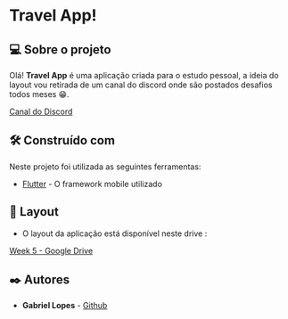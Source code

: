 
  

# Travel App!

  
  

## 💻 Sobre o projeto

  

Olá! **Travel App** é uma aplicação criada para o estudo pessoal, a ideia do layout vou retirada de um canal do discord onde são postados desafios todos meses 😁. 

[Canal do Discord](https://discord.gg/H3kbwB3aqB)
  

## 🛠️ Construído com

  

Neste projeto foi utilizada as seguintes ferramentas:

  

-  [Flutter]((https://flutter.dev/)) - O framework mobile utilizado
  

## 🎨 Layout

  

* O layout da aplicação está disponível neste drive :

[Week 5 - Google Drive](https://drive.google.com/drive/folders/1PJBM4ei58koqdztDDj19MsJkwBr03buz)

  

## ✒️ Autores

  

-  **Gabriel Lopes** -  [Github]((github.com)](https://github.com/GabrielCarlosLopes))
